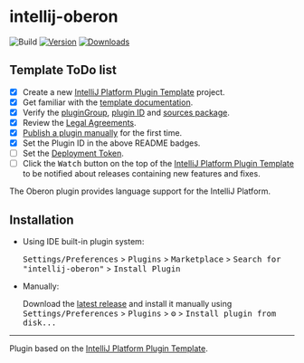 # intellij-oberon

![Build](https://github.com/DBIS-UniKN/intellij-oberon/workflows/Build/badge.svg)
[![Version](https://img.shields.io/jetbrains/plugin/v/PLUGIN_ID.svg)](https://plugins.jetbrains.com/plugin/18697-oberon)
[![Downloads](https://img.shields.io/jetbrains/plugin/d/PLUGIN_ID.svg)](https://plugins.jetbrains.com/plugin/18697-oberon)

## Template ToDo list
- [x] Create a new [IntelliJ Platform Plugin Template][template] project.
- [x] Get familiar with the [template documentation][template].
- [x] Verify the [pluginGroup](/gradle.properties), [plugin ID](/src/main/resources/META-INF/plugin.xml) and [sources package](/src/main/kotlin).
- [x] Review the [Legal Agreements](https://plugins.jetbrains.com/docs/marketplace/legal-agreements.html).
- [x] [Publish a plugin manually](https://plugins.jetbrains.com/docs/intellij/publishing-plugin.html?from=IJPluginTemplate) for the first time.
- [x] Set the Plugin ID in the above README badges.
- [ ] Set the [Deployment Token](https://plugins.jetbrains.com/docs/marketplace/plugin-upload.html).
- [ ] Click the <kbd>Watch</kbd> button on the top of the [IntelliJ Platform Plugin Template][template] to be notified about releases containing new features and fixes.

<!-- Plugin description -->
The Oberon plugin provides language support for the IntelliJ Platform.
<!-- Plugin description end -->

## Installation

- Using IDE built-in plugin system:
  
  <kbd>Settings/Preferences</kbd> > <kbd>Plugins</kbd> > <kbd>Marketplace</kbd> > <kbd>Search for "intellij-oberon"</kbd> >
  <kbd>Install Plugin</kbd>
  
- Manually:

  Download the [latest release](https://github.com/DBIS-UniKN/intellij-oberon/releases/latest) and install it manually using
  <kbd>Settings/Preferences</kbd> > <kbd>Plugins</kbd> > <kbd>⚙️</kbd> > <kbd>Install plugin from disk...</kbd>


---
Plugin based on the [IntelliJ Platform Plugin Template][template].

[template]: https://github.com/JetBrains/intellij-platform-plugin-template
